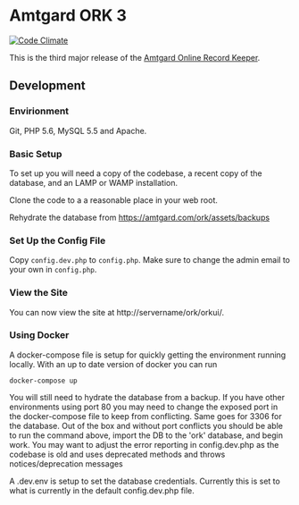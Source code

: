 # Amtgard ORK 3

[![Code Climate](https://codeclimate.com/github/amtgard/ORK3/badges/gpa.svg)](https://codeclimate.com/github/amtgard/ORK3)

This is the third major release of the [Amtgard Online Record Keeper](http://amtwiki.net/amtwiki/index.php/ORK).

## Development

### Envirionment

Git, PHP 5.6, MySQL 5.5 and Apache.

### Basic Setup

To set up you will need a copy of the codebase, a recent copy of the database, and an LAMP or WAMP installation.

Clone the code to a a reasonable place in your web root.

Rehydrate the database from https://amtgard.com/ork/assets/backups

### Set Up the Config File

Copy `config.dev.php` to `config.php`. Make sure to change the admin email to your own in `config.php`.

### View the Site

You can now view the site at http://servername/ork/orkui/.

### Using Docker
A docker-compose file is setup for quickly getting the environment running locally. With an up to date version of docker you can run
```
docker-compose up
```

You will still need to hydrate the database from a backup. If you have other environments using port 80 you may need to change the exposed port in the docker-compose file to keep from conflicting. Same goes for 3306 for the database. Out of the box and without port conflicts you should be able to run the command above, import the DB to the 'ork' database, and begin work. You may want to adjust the error reporting in config.dev.php as the codebase is old and uses deprecated methods and throws notices/deprecation messages

A .dev.env is setup to set the database credentials. Currently this is set to what is currently in the default config.dev.php file.
